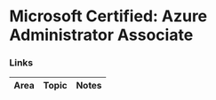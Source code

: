 <h1> Microsoft Certified: Azure Administrator Associate </h1>

<h3> Links </h3>

| Area | Topic | Notes |
| :----- | :------ | :---- |

